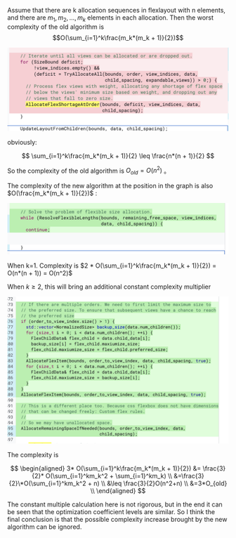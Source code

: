 Assume that there are k allocation sequences in flexlayout with n elements, and there are $m_1,m_2,...,m_k$ elements in each allocation. Then the worst complexity of the old algorithm is $$O(\sum_{i=1}^k\frac{m_k*(m_k + 1)}{2})$$

![Alt text](./image.png)

obviously:

$$
\sum_{i=1}^k\frac{m_k*(m_k + 1)}{2} \leq \frac{n*(n + 1)}{2}
$$

So the complexity of the old algorithm is $O_{old} = O(n^2)$ 。

The complexity of the new algorithm at the position in the graph is also $O(\frac{m_k*(m_k + 1)}{2})$ :

![Alt text](./image-1.png)

When k=1. Complexity is $2 * O(\sum_{i=1}^k\frac{m_k*(m_k + 1)}{2}) = O(n*(n + 1)) = O(n^2)$

When $k\geq 2$, this will bring an additional constant complexity multiplier

![Alt text](./image-2.png)

The complexity is

$$
\begin{aligned}
3* O(\sum_{i=1}^k\frac{m_k*(m_k + 1)}{2}) &= \frac{3}{2}* O(\sum_{i=1}^km_k^2 + \sum_{i=1}^km_k) \\
&=\frac{3}{2}\*O(\sum_{i=1}^km_k^2 + n) \\
&\leq \frac{3}{2}O(n^2+n) \\
&=3*O_{old} \\
\end{aligned}
$$

The constant multiple calculation here is not rigorous, but in the end it can be seen that the optimization coefficient levels are similar. So I think the final conclusion is that the possible complexity increase brought by the new algorithm can be ignored.
